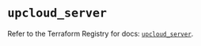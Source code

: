 # `upcloud_server`

Refer to the Terraform Registry for docs: [`upcloud_server`](https://registry.terraform.io/providers/upcloudltd/upcloud/5.1.1/docs/resources/server).
